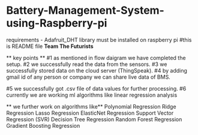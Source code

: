 # Battery-Management-System-using-Raspberry-pi
requirements - Adafruit_DHT library must be installed on raspberry pi
#this is README file 
**Team The Futurists**


** key points **
#1 as mentioned in flow daigram we have completed the setup.
#2 we successfully read the data from the sensors.
#3 we successfully stored data on the cloud server (ThingSpeak).
#4 by adding gmail id of any person or company we can share live data of BMS.

#5 we successfully got .csv file of data values for further processing.
#6 currently we are working ml algorithms like linear regression analysis

** we further work on algorithms like**
      Polynomial Regression
      Ridge Regression
      Lasso Regression
      ElasticNet Regression
      Support Vector Regression (SVR)
      Decision Tree Regression
      Random Forest Regression
      Gradient Boosting Regression



